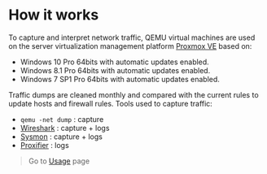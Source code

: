 # How it works

To capture and interpret network traffic, QEMU virtual machines are used on the server virtualization management platform [Proxmox VE](https://www.proxmox.com/en/) based on:

* Windows 10 Pro 64bits with automatic updates enabled.
* Windows 8.1 Pro 64bits with automatic updates enabled.
* Windows 7 SP1 Pro 64bits with automatic updates enabled.

Traffic dumps are cleaned monthly and compared with the current rules to update hosts and firewall rules. Tools used to capture traffic:

* `qemu -net dump` : capture
* [Wireshark](app/dev/wireshark.md) : capture + logs
* [Sysmon](app/dev/sysmon.md) : capture + logs
* [Proxifier](app/dev/proxifier.md) : logs

> Go to [Usage](usage.md) page

